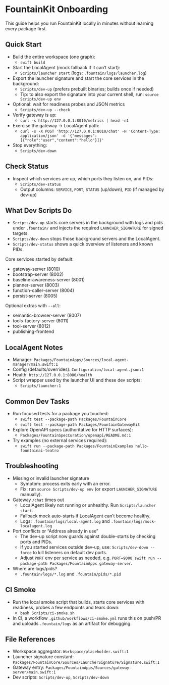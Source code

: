 # FountainKit Onboarding

This guide helps you run FountainKit locally in minutes without learning every package first.

## Quick Start

- Build the entire workspace (one graph):
  - `swift build`
- Start the LocalAgent (mock fallback if it can’t start):
  - `Scripts/launcher start` (logs: `.fountain/logs/launcher.log`)
- Export the launcher signature and start the core services in the background:
  - `Scripts/dev-up` (prefers prebuilt binaries; builds once if needed)
  - Tip: to also export the signature into your current shell, run: `source Scripts/dev-up env`
- Optional: wait for readiness probes and JSON metrics
  - `Scripts/dev-up --check`
- Verify gateway is up:
  - `curl -s http://127.0.0.1:8010/metrics | head -n1`
- Exercise the gateway → LocalAgent path:
  - `curl -s -X POST 'http://127.0.0.1:8010/chat' -H 'Content-Type: application/json' -d '{"messages":[{"role":"user","content":"hello"}]}'`
- Stop everything:
  - `Scripts/dev-down`

## Check Status

- Inspect which services are up, which ports they listen on, and PIDs:
  - `Scripts/dev-status`
  - Output columns: `SERVICE`, `PORT`, `STATUS` (up/down), `PID` (if managed by dev-up)

## What Dev Scripts Do

- `Scripts/dev-up` starts core servers in the background with logs and pids under `.fountain/` and injects the required `LAUNCHER_SIGNATURE` for signed targets.
- `Scripts/dev-down` stops those background servers and the LocalAgent.
- `Scripts/dev-status` shows a quick overview of listeners and known PIDs.

Core services started by default:
- gateway-server (8010)
- bootstrap-server (8002)
- baseline-awareness-server (8001)
- planner-server (8003)
- function-caller-server (8004)
- persist-server (8005)

Optional extras with `--all`:
- semantic-browser-server (8007)
- tools-factory-server (8011)
- tool-server (8012)
- publishing-frontend

## LocalAgent Notes

- Manager: `Packages/FountainApps/Sources/local-agent-manager/main.swift:1`
- Config (defaults/overrides): `Configuration/local-agent.json:1`
- Health: `http://127.0.0.1:8080/health`
- Script wrapper used by the launcher UI and these dev scripts:
  - `Scripts/launcher:1`

## Common Dev Tasks

- Run focused tests for a package you touched:
  - `swift test --package-path Packages/FountainCore`
  - `swift test --package-path Packages/FountainGatewayKit`
- Explore OpenAPI specs (authoritative for HTTP surfaces):
  - `Packages/FountainSpecCuration/openapi/README.md:1`
- Try examples (no external services required):
  - `swift run --package-path Packages/FountainExamples hello-fountainai-teatro`

## Troubleshooting

- Missing or invalid launcher signature
  - Symptom: process exits early with an error.
  - Fix: run `source Scripts/dev-up env` (or export `LAUNCHER_SIGNATURE` manually).
- Gateway `/chat` times out
  - LocalAgent likely not running or unhealthy. Run `Scripts/launcher start`.
  - Fallback mock auto-starts if LocalAgent can’t become healthy.
  - Logs: `.fountain/logs/local-agent.log` and `.fountain/logs/mock-localagent.log`
- Port conflicts or “Address already in use”
  - The dev-up script now guards against double-starts by checking ports and PIDs.
  - If you started services outside dev-up, use: `Scripts/dev-down --force` to kill listeners on default dev ports.
  - Adjust `PORT` env per service as needed, e.g. `PORT=9000 swift run --package-path Packages/FountainApps gateway-server`.
- Where are logs/pids?
  - `.fountain/logs/*.log` and `.fountain/pids/*.pid`

## CI Smoke

- Run the local smoke script that builds, starts core services with readiness, probes a few endpoints and tears down:
  - `bash Scripts/ci-smoke.sh`
- In CI, a workflow `.github/workflows/ci-smoke.yml` runs this on push/PR and uploads `.fountain/logs` as an artifact for debugging.

## File References

- Workspace aggregator: `Workspace/placeholder.swift:1`
- Launcher signature constant: `Packages/FountainCore/Sources/LauncherSignature/Signature.swift:1`
- Gateway entry: `Packages/FountainApps/Sources/gateway-server/main.swift:1`
- Dev scripts: `Scripts/dev-up`, `Scripts/dev-down`
